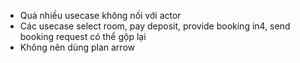 - Quá nhiều usecase không nối với actor 
- Các usecase select room, pay deposit, provide booking in4, send booking request có thể gộp lại 
- Không nên dùng plan arrow 
